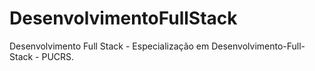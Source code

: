 # DesenvolvimentoFullStack
Desenvolvimento Full Stack - Especialização em Desenvolvimento-Full-Stack - PUCRS.
